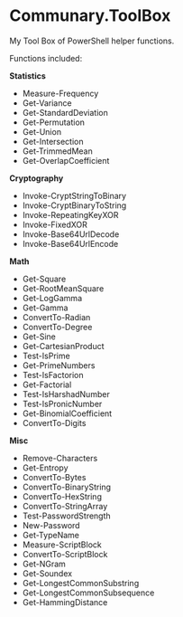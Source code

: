 # Communary.ToolBox

My Tool Box of PowerShell helper functions.

Functions included:

**Statistics**
- Measure-Frequency
- Get-Variance
- Get-StandardDeviation
- Get-Permutation
- Get-Union
- Get-Intersection
- Get-TrimmedMean
- Get-OverlapCoefficient

**Cryptography**
- Invoke-CryptStringToBinary
- Invoke-CryptBinaryToString
- Invoke-RepeatingKeyXOR
- Invoke-FixedXOR
- Invoke-Base64UrlDecode
- Invoke-Base64UrlEncode

**Math**
- Get-Square
- Get-RootMeanSquare
- Get-LogGamma
- Get-Gamma
- ConvertTo-Radian
- ConvertTo-Degree
- Get-Sine
- Get-CartesianProduct
- Test-IsPrime
- Get-PrimeNumbers
- Test-IsFactorion
- Get-Factorial
- Test-IsHarshadNumber
- Test-IsPronicNumber
- Get-BinomialCoefficient
- ConvertTo-Digits

**Misc**
- Remove-Characters
- Get-Entropy
- ConvertTo-Bytes
- ConvertTo-BinaryString
- ConvertTo-HexString
- ConvertTo-StringArray
- Test-PasswordStrength
- New-Password
- Get-TypeName
- Measure-ScriptBlock
- ConvertTo-ScriptBlock
- Get-NGram
- Get-Soundex
- Get-LongestCommonSubstring
- Get-LongestCommonSubsequence
- Get-HammingDistance